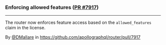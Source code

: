 ### Enforcing allowed features ([PR #7917](https://github.com/apollographql/router/pull/7917))

<!-- start metadata -->

<!-- [ROUTER-1412] -->
---
The router now enforces feature access based on the `allowed_features` claim in the license.


[ROUTER-1412]: https://apollographql.atlassian.net/browse/ROUTER-1412?atlOrigin=eyJpIjoiNWRkNTljNzYxNjVmNDY3MDlhMDU5Y2ZhYzA5YTRkZjUiLCJwIjoiZ2l0aHViLWNvbS1KU1cifQ

By [@DMallare](https://github.com/DMallare) in https://github.com/apollographql/router/pull/7917